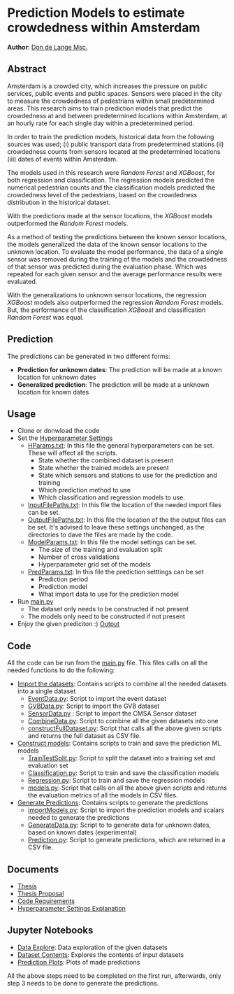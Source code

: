 # Prediction Models to estimate crowdedness within Amsterdam
**Author**: [Don de Lange Msc.](mailto:delangedon@gmail.com?subject=[Github]%20Prediction%20Models%20Crowdedness)

## Abstract
Amsterdam is a crowded city, which increases the pressure on public services, public events and public spaces. Sensors were placed in the city to measure the crowdedness of pedestrians within small predetermined areas. This research aims to train prediction models that predict the crowdedness at and between predetermined locations within Amsterdam, at an hourly rate for each single day within a predetermined period. 

In order to train the prediction models, historical data from the following sources was used; (i) public transport data from predetermined stations (ii) crowdedness counts from sensors located at the predetermined locations (iii) dates of events within Amsterdam. 

The models used in this research were *Random Forest* and *XGBoost*, for both regression and classification. The regression models predicted the numerical pedestrian counts and the classification models predicted the crowdedness level of the pedestrians, based on the crowdedness distribution in the historical dataset. 

With the predictions made at the sensor locations, the *XGBoost* models outperformed the *Random Forest* models. 

As a method of testing the predictions between the known sensor locations, the models generalized the data of the known sensor locations to the unknown location. To evaluate the model performance, the data of a single sensor was removed during the training of the models and the crowdedness of that sensor was predicted during the evaluation phase. Which was repeated for each given sensor and the average performance results were evaluated. 

With the generalizations to unknown sensor locations, the regression *XGBoost* models also outperformed the regression *Random Forest* models. But, the performance of the classification *XGBoost* and classification *Random Forest* was equal. 

## Prediction
The predictions can be generated in two different forms:
- **Prediction for unknown dates**: The prediction will be made at a known location for unknown dates
- **Generalized prediction**: The prediction will be made at a unknown location for known dates

## Usage
- Clone or donwload the code
- Set the [Hyperparameter Settings](../ParamSettings)
    - [HParams.txt](../ParamSettings/HParams.txt): In this file the general hyperparameters can be set. These will affect all the scripts. 
        - State whether the combined dataset is present
        - State whether the trained models are present
        - State which sensors and stations to use for the prediction and training
        - Which prediction method to use
        - Which classification and regression models to use. 
    - [InputFilePaths.txt](../ParamSettings/InputFilePaths.txt): In this file the location of the needed import files can be set. 
    - [OutputFilePaths.txt](../ParamSettings/OutputFilePaths.txt): In this file the location of the the output files can be set. It's advised to leave these settings unchanged, as the directories to dave the files are made by the code. 
    - [ModelParams.txt](../ParamSettings/ModelParams.txt): In this file the model settings can be set. 
        - The size of the training and evaluation split
        - Number of cross validations
        - Hyperparameter grid set of the models
    - [PredParams.txt](../ParamSettings/PredParams.txt): In this file the prediction setttings can be set
        - Prediction period 
        - Prediction model
        - What import data to use for the prediction model
- Run [main.py](main.py)
    - The dataset only needs to be constructed if not present
    - The models only need to be constructed if not present 
- Enjoy the given prediciton :) [Output](Additional/OutputFile.PNG)

## Code
All the code can be run from the [main.py](main.py) file. This files calls on all the needed functions to do the following:
- [Import the datasets](Code/ImportData): Contains scripts to combine all the needed datasets into a single dataset
    - [EventData.py](Code/ImportData/EventData.py): Script to import the event dataset
    - [GVBData.py](Code/ImportData/GVBData.py): Script to import the GVB dataset
    - [SensorData.py](Code/ImportData/SensorData.py) : Script to import the CMSA Sensor dataset
    - [CombineData.py](Code/ImportData/CombineData.py): Script to combine all the given datasets into one
    - [constructFullDataset.py](Code/ImportData/constructFullDataset.py): Script that calls all the above given scripts and returns the full dataset as CSV file. 
- [Construct models](Code/Models): Contains scripts to train and save the prediction ML models
    - [TrainTestSplit.py](Code/Models/TrainTestSplit.py): Script to split the dataset into a training set and evaluation set
    - [Classification.py](Code/Models/Classification.py): Script to train and save the classification models 
    - [Regression.py](Code/Models/Regression.py): Script to train and save the regression models
    - [models.py](Code/Models/models.py): Script that calls on all the above given scripts and returns the evaluation metrics of all the models in CSV files. 
- [Generate Predictions](Code/Prediction): Contains scripts to generate the predictions
    - [importModels.py](Code/Prediction/importModels.py): Script to import the prediction models and scalars needed to generate the predictions
    - [GenerateData.py](Code/Prediction/GenerateData.py): Script to to generate data for unknown dates, based on known dates (experimental)
    - [Prediction.py](Code/Prediction/Prediction.py): Script to generate predictions, which are returned in a CSV file. 

## Documents
- [Thesis](Documents/Thesis%20Crowdedness.pdf)
- [Thesis Proposal](Documents/Thesis_Proposal_Crowdedness.pdf)
- [Code Requirements](Documents/Requirements.md)
- [Hyperparameter Settings Explanation](Documents/Hyperparameters.md)

## Jupyter Notebooks 
- [Data Explore](Jupyter%20Notebooks/Data%20Explore.ipynb): Data exploration of the given datasets
- [Dataset Contents](Jupyter%20Notebooks/Dataset%Contents.ipynb): Explores the contents of input datasets
- [Prediction Plots](Jupyter%20Notebooks/Prediction%Plots.ipynb): Plots of made predictions

All the above steps need to be completed on the first run, afterwards, only step 3 needs to be done to generate the predictions. 